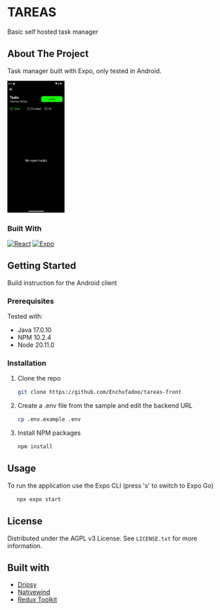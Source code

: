# TAREAS
Basic self hosted task manager



<!-- ABOUT THE PROJECT -->
## About The Project



Task manager built with Expo, only tested in Android.

<img src="./assets/readme_image.jpg" alt="Image description" width="130" height="300">

### Built With

[![React][React.js]][React-url]
[![Expo][Expo.js]][Expo-url]

<!-- GETTING STARTED -->
## Getting Started

Build instruction for the Android client 

### Prerequisites

Tested with: 

* Java 17.0.10
* NPM 10.2.4
* Node 20.11.0
  
### Installation

1. Clone the repo
   ```sh
   git clone https://github.com/Enchufadoo/tareas-front
   ```
2. Create a .env file from the sample and edit the backend URL
   ```sh
   cp .env.example .env
   ```
3. Install NPM packages
   ```sh
   npm install
   ```

## Usage

To run the application use the Expo CLI (press 's' to switch to Expo Go)

```sh
   npx expo start
   ```

## License

Distributed under the AGPL v3 License. See `LICENSE.txt` for more information.

## Built with

* [Dripsy](https://www.dripsy.xyz/)
* [Nativewind](https://www.nativewind.dev/)
* [Redux Toolkit](https://redux-toolkit.js.org/)

[React.js]: https://img.shields.io/badge/React-20232A?style=for-the-badge&logo=react&logoColor=61DAFB
[React-url]: https://reactjs.org/
[Expo.js]: https://img.shields.io/badge/Expo-20232A?style=for-the-badge&logo=expo&logoColor=61DAFB
[Expo-url]: https://expo.dev/
